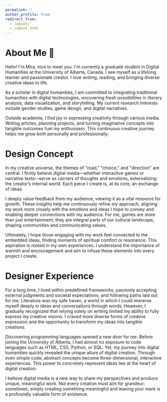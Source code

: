 ```yaml
---
permalink: /
author_profile: true
redirect_from: 
  - /about/
  - /about.html
---
```


# About Me 👧
Hello! I'm Mira, nice to meet you. I'm currently a graduate student in Digital Humanities at the University of Alberta, Canada. I see myself as a lifelong learner and passionate creator. I love writing, reading, and bringing diverse creative ideas to life.

As a scholar in digital humanities, I am committed to integrating traditional humanities with digital technologies, uncovering fresh possibilities in literary analysis, data visualization, and storytelling. My current research interests include gender studies, game design, and digital narratives.

Outside academia, I find joy in expressing creativity through various media. Writing articles, planning projects, and turning imaginative concepts into tangible outcomes fuel my enthusiasm. This continuous creative journey helps me grow both personally and professionally.

# Design Concept
In my creative universe, the themes of "road," "choice," and "direction" are central. I firmly believe digital media—whether interactive games or narrative texts—serve as carriers of thoughts and emotions, externalizing the creator’s internal world. Each piece I create is, at its core, an exchange of ideas.

I deeply value feedback from my audience, viewing it as a vital resource for growth. These insights help me continuously refine my approach, aligning my work more closely with the emotions and ideas I hope to convey and enabling deeper connections with my audience. For me, games are more than just entertainment; they are integral parts of our cultural landscape, shaping communities and communicating values. 

Ultimately, I hope those engaging with my work feel connected to the embedded ideas, finding moments of spiritual comfort or resonance. This aspiration is rooted in my own experiences. I understand the importance of warmth and encouragement and aim to infuse these elements into every project I create.

# Designer Experience
For a long time, I lived within predefined frameworks, passively accepting external judgments and societal expectations, and following paths laid out for me. Literature was my safe haven, a world in which I could immerse myself deeply in ideas and conversations through words. However, I gradually recognized that relying solely on writing limited my ability to fully express my creative visions. I craved more diverse forms of creative expression and the opportunity to transform my ideas into tangible creations.

Discovering programming languages opened a new door for me. Before joining the University of Alberta, I had almost no exposure to code languages such as HTML, CSS, Python, or SQL. Yet, my journey into digital humanities quickly revealed the unique allure of digital creation. Through even simple code, abstract concepts become three-dimensional, interactive experiences. This power to concretely represent ideas lies at the heart of digital creation.

I believe digital media is a new way to share my perspectives and produce unique, meaningful work. Not every creation must aim for grandeur; sometimes, simply creating something meaningful and leaving your mark is a profoundly valuable form of existence.

